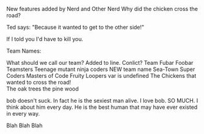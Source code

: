 New features added by Nerd and Other Nerd
Why did the chicken cross the road?

Ted says: "Because it wanted to get to the other side!" 

If I told you I'd have to kill you.

Team Names:

What should we call our team? Added to line. Conlict?
Team Fubar
Foobar Teamsters
Teenage mutant ninja coders
NEW team name 
Sea-Town Super Coders
Masters of Code
Fruity Loopers
var <teamName> is undefined
The Chickens that wanted to cross the road!     
The oak trees
the pine wood



bob doesn't suck. In fact he is the sexiest man alive. I love bob. SO MUCH. I think about him every day. He is the best human that may have ever existed in every way.




Blah Blah Blah
